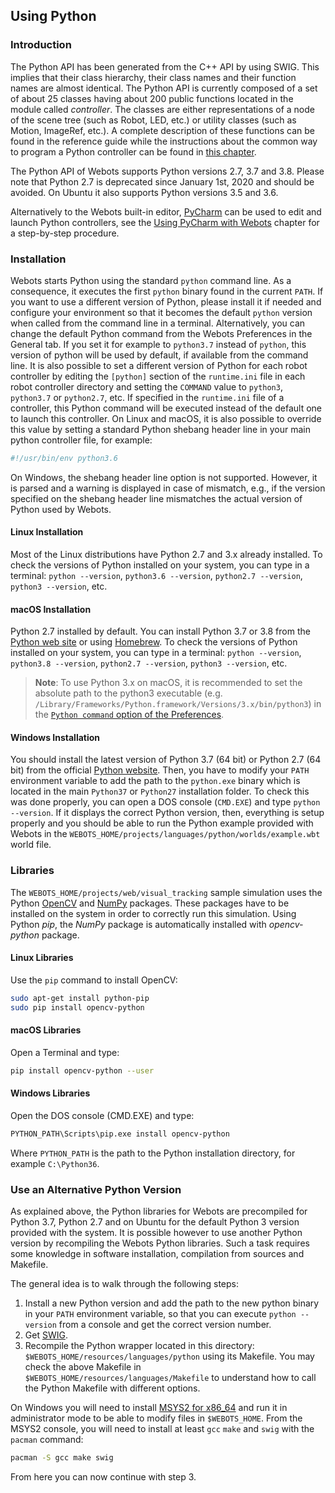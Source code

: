 ## Using Python

### Introduction

The Python API has been generated from the C++ API by using SWIG.
This implies that their class hierarchy, their class names and their function names are almost identical.
The Python API is currently composed of a set of about 25 classes having about 200 public functions located in the module called *controller*.
The classes are either representations of a node of the scene tree (such as Robot, LED, etc.) or utility classes (such as Motion, ImageRef, etc.).
A complete description of these functions can be found in the reference guide while the instructions about the common way to program a Python controller can be found in [this chapter](programming-fundamentals.md).

The Python API of Webots supports Python versions 2.7, 3.7 and 3.8.
Please note that Python 2.7 is deprecated since January 1st, 2020 and should be avoided.
On Ubuntu it also supports Python versions 3.5 and 3.6.

Alternatively to the Webots built-in editor, [PyCharm](https://www.jetbrains.com/pycharm) can be used to edit and launch Python controllers, see the [Using PyCharm with Webots](using-your-ide.md#pycharm) chapter for a step-by-step procedure.

### Installation

Webots starts Python using the standard `python` command line.
As a consequence, it executes the first `python` binary found in the current `PATH`.
If you want to use a different version of Python, please install it if needed and configure your environment so that it becomes the default `python` version when called from the command line in a terminal.
Alternatively, you can change the default Python command from the Webots Preferences in the General tab.
If you set it for example to `python3.7` instead of `python`, this version of python will be used by default, if available from the command line.
It is also possible to set a different version of Python for each robot controller by editing the `[python]` section of the `runtime.ini` file in each robot controller directory and setting the `COMMAND` value to `python3`, `python3.7` or `python2.7`, etc.
If specified in the `runtime.ini` file of a controller, this Python command will be executed instead of the default one to launch this controller.
On Linux and macOS, it is also possible to override this value by setting a standard Python shebang header line in your main python controller file, for example:

```python
#!/usr/bin/env python3.6
```

On Windows, the shebang header line option is not supported.
However, it is parsed and a warning is displayed in case of mismatch, e.g., if the version specified on the shebang header line mismatches the actual version of Python used by Webots.

#### Linux Installation

Most of the Linux distributions have Python 2.7 and 3.x already installed.
To check the versions of Python installed on your system, you can type in a terminal: `python --version`, `python3.6 --version`, `python2.7 --version`, `python3 --version`, etc.

#### macOS Installation

Python 2.7 installed by default.
You can install Python 3.7 or 3.8 from the [Python web site](https://www.python.org) or using [Homebrew](https://brew.sh).
To check the versions of Python installed on your system, you can type in a terminal: `python --version`, `python3.8 --version`, `python2.7 --version`, `python3 --version`, etc.

> **Note**: To use Python 3.x on macOS, it is recommended to set the absolute path to the python3 executable (e.g. `/Library/Frameworks/Python.framework/Versions/3.x/bin/python3`) in the [`Python command` option of the Preferences](preferences.md#general).

#### Windows Installation

You should install the latest version of Python 3.7 (64 bit) or Python 2.7 (64 bit) from the official [Python website](https://www.python.org).
Then, you have to modify your `PATH` environment variable to add the path to the `python.exe` binary which is located in the main `Python37` or `Python27` installation folder.
To check this was done properly, you can open a DOS console (`CMD.EXE`) and type `python --version`.
If it displays the correct Python version, then, everything is setup properly and you should be able to run the Python example provided with Webots in the `WEBOTS_HOME/projects/languages/python/worlds/example.wbt` world file.

### Libraries

The `WEBOTS_HOME/projects/web/visual_tracking` sample simulation uses the Python [OpenCV](http://opencv.org/) and [NumPy](http://numpy.org/) packages.
These packages have to be installed on the system in order to correctly run this simulation.
Using Python *pip*, the *NumPy* package is automatically installed with *opencv-python* package.

#### Linux Libraries

Use the `pip` command to install OpenCV:

```sh
sudo apt-get install python-pip
sudo pip install opencv-python
```

#### macOS Libraries

Open a Terminal and type:
```sh
pip install opencv-python --user
```

#### Windows Libraries

Open the DOS console (CMD.EXE) and type:

```sh
PYTHON_PATH\Scripts\pip.exe install opencv-python
```

Where `PYTHON_PATH` is the path to the Python installation directory, for example `C:\Python36`.

### Use an Alternative Python Version

As explained above, the Python libraries for Webots are precompiled for Python 3.7, Python 2.7 and on Ubuntu for the default Python 3 version provided with the system.
It is possible however to use another Python version by recompiling the Webots Python libraries.
Such a task requires some knowledge in software installation, compilation from sources and Makefile.

The general idea is to walk through the following steps:

1. Install a new Python version and add the path to the new python binary in your `PATH` environment variable, so that you can execute `python --version` from a console and get the correct version number.
2. Get [SWIG](http://www.swig.org/download.html).
3. Recompile the Python wrapper located in this directory: `$WEBOTS_HOME/resources/languages/python` using its Makefile.
You may check the above Makefile in `$WEBOTS_HOME/resources/languages/Makefile` to understand how to call the Python Makefile with different options.

On Windows you will need to install [MSYS2 for x86\_64](http://www.msys2.org/) and run it in administrator mode to be able to modify files in `$WEBOTS_HOME`.
From the MSYS2 console, you will need to install at least `gcc` `make` and `swig` with the `pacman` command:
```bash
pacman -S gcc make swig
```
From here you can now continue with step 3.
